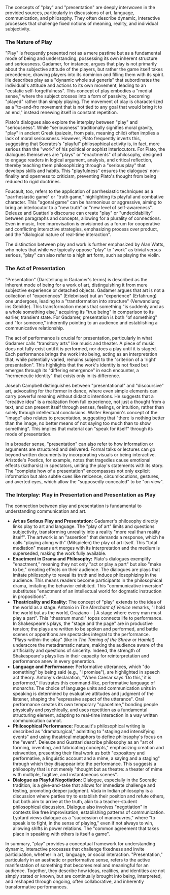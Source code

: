 The concepts of "play" and "presentation" are deeply interwoven in the provided sources, particularly in discussions of art, language, communication, and philosophy. They often describe dynamic, interactive processes that challenge fixed notions of meaning, reality, and individual subjectivity.

### The Nature of Play

"Play" is frequently presented not as a mere pastime but as a fundamental mode of being and understanding, possessing its own inherent structure and seriousness. Gadamer, for instance, argues that play is not primarily about the subjective attitude of the players, but rather the game itself takes precedence, drawing players into its dominion and filling them with its spirit. He describes play as a "dynamic whole sui generis" that subordinates the individual's attitude and actions to its own movement, leading to an "ecstatic self-forgetfulness". This concept of play embodies a "medial sense," where the subject crosses into a form of passivity, becoming "played" rather than simply playing. The movement of play is characterized as a "to-and-fro movement that is not tied to any goal that would bring it to an end," instead renewing itself in constant repetition.

Plato's dialogues also explore the interplay between "play" and "seriousness". While "seriousness" traditionally signifies moral gravity, "play" in ancient Greek (paizein, from pais, meaning child) often implies a lack of moral seriousness. However, Plato frequently inverts this, suggesting that Socrates's "playful" philosophical activity is, in fact, more serious than the "work" of his political or sophist interlocutors. For Plato, the dialogues themselves are "plays" or "enactments" of philosophy, designed to engage readers in logical argument, analysis, and critical reflection, thereby teaching them philosophizing through a "serious play" that develops skills and habits. This "playfulness" ensures the dialogues' non-finality and openness to criticism, preventing Plato's thought from being reduced to rigid doctrines.

Foucault, too, refers to the application of parrhesiastic techniques as a "parrhesiastic game" or "truth game," highlighting its playful and combative character. This "agonal game" can be harmonious or aggressive, aiming to bring an interlocutor to a "new truth" or "new level of self-awareness". Deleuze and Guattari's discourse can create "play" or "undecidability" between paragraphs and concepts, allowing for a plurality of connections. Even in music, free improvisation is envisioned as a forum for cooperative and conflicting interactive strategies, emphasizing process over product, and the "dialogical nature of real-time interaction".

The distinction between play and work is further emphasized by Alan Watts, who notes that while we typically oppose "play" to "work" as trivial versus serious, "play" can also refer to a high art form, such as playing the violin.

### The Act of Presentation

"Presentation" (Darstellung in Gadamer's terms) is described as the inherent mode of being for a work of art, distinguishing it from mere subjective experience or detached objects. Gadamer argues that art is not a collection of "experiences" (Erlebnisse) but an "experience" (Erfahrung) one undergoes, leading to a "transformation into structure" (Verwandlung ins Gebilde). This transformation means that something "is suddenly and as a whole something else," acquiring its "true being" in comparison to its earlier, transient state. For Gadamer, presentation is both "of something" and "for someone," inherently pointing to an audience and establishing a communicative relationship.

The act of performance is crucial for presentation, particularly in what Gadamer calls "transitory arts" like music and theater. A piece of music does not fully exist until it is performed, nor does a play until it is staged. Each performance brings the work into being, acting as an interpretation that, while potentially varied, remains subject to the "criterion of a 'right' presentation". This highlights that the work's identity is not fixed but emerges through its "differing emergence" in each encounter, a "hermeneutic identity" that exists only in its difference.

Joseph Campbell distinguishes between "presentational" and "discoursive" art, advocating for the former in dance, where even simple elements can carry powerful meaning without didactic intentions. He suggests that a "creative idea" is a realization from full experience, not just a thought from a text, and can present itself through senses, feelings, or intuition, rather than solely through intellectual conclusions. Walter Benjamin's concept of the "image" also relates to presentation, suggesting that "there is nothing better than the image, no better means of not saying too much than to show something". This implies that material can "speak for itself" through its mode of presentation.

In a broader sense, "presentation" can also refer to how information or arguments are structured and delivered. Formal talks or lectures can go beyond written documents by incorporating visuals or being interactive. Aristotle's Poetics, for example, notes that tragedies cause emotional effects (katharsis) in spectators, uniting the play's statements with its story. The "complete how of a presentation" encompasses not only explicit information but also subtle cues like reticence, circumlocutions, gestures, and averted eyes, which allow the "supposedly concealed" to be "on view".

### The Interplay: Play in Presentation and Presentation as Play

The connection between play and presentation is fundamental to understanding communication and art.

- **Art as Serious Play and Presentation:** Gadamer's philosophy directly links play to art and language. The "play of art" limits and questions subjectivity, transforming unreality into a reality "more real than reality itself". The artwork is an "assertion" that demands a response, which he calls "playing along with" (Mitspielen) the play of art itself. This "total mediation" means art merges with its interpretation and the medium is superseded, making the work fully available.
- **Enactment in Drama and Philosophy:** Plato's dialogues exemplify "enactment," meaning they not only "act or play a part" but also "make to be," creating effects on their audience. The dialogues are plays that imitate philosophy to reveal its truth and induce philosophizing in the audience. This means readers become participants in the philosophical drama, imitating the behavior exhibited. This "communicative inversion" substitutes "enactment of an intellectual world for dogmatic instruction in propositions".
- **Theatricality and Reality:** The concept of "play" extends to the idea of the world as a stage. Antonio in _The Merchant of Venice_ remarks, "I hold the world but as the world, Graziano – | A stage where every man must play a part". This "theatrum mundi" topos connects life to performance. In Shakespeare's plays, the "stage and the page" are in productive tension; the plays are written to be spoken and performed, and battle scenes or apparitions are spectacles integral to the performance. "Plays-within-the-play" (like in _The Taming of the Shrew_ or _Hamlet_) underscore the metadramatic nature, making the audience aware of the artificiality and questions of sincerity. Indeed, the strength of Shakespeare's plays lies in their capacity for reinterpretation and performance anew in every generation.
- **Language and Performance:** Performative utterances, which "do something" by being said (e.g., "I promise"), are highlighted in speech act theory. Antony's declaration, "When Caesar says 'Do this,' it is performed," illustrates this command-like, performative language of monarchs. The choice of language units and communication units in speaking is determined by evaluative attitudes and judgment of the listener, shaping the "expressive aspect of the utterance". Oral performance creates its own temporary "spacetime," bonding people physically and psychically, and uses repetition as a fundamental structuring element, adapting to real-time interaction in a way written communication cannot.
- **Philosophical Performance:** Foucault's philosophical writing is described as "dramaturgical," admitting to "staging and intensifying events" and using theatrical metaphors to define philosophy's focus on the "event". Deleuze and Guattari describe philosophy as an "art of forming, inventing, and fabricating concepts," emphasizing creation and reinvention, presenting their final work as both "expository and performative, a linguistic account and a mime, a saying and a staging" through which they disappear into the performance. This suggests a philosophy that is not merely "thought but as theatre: a theater of mime with multiple, fugitive, and instantaneous scenes".
- **Dialogue as Playful Negotiation:** Dialogue, especially in the Socratic tradition, is a give-and-take that allows for immediate challenge and testing, promoting deeper judgment. Vāda in Indian philosophy is a discussion where parties try to establish their position and refute others, but both aim to arrive at the truth, akin to a teacher-student philosophical discussion. Dialogue also involves "negotiation" in contexts like free improvisation, establishing patterns of communication. Lyotard views dialogue as a "succession of manoeuvres," where "to speak is to fight, in the sense of playing," even if not always to win, allowing shifts in power relations. The "common agreement that takes place in speaking with others is itself a game".

In summary, "play" provides a conceptual framework for understanding dynamic, interactive processes that challenge fixedness and invite participation, whether in art, language, or social interaction. "Presentation," particularly in an aesthetic or performative sense, refers to the active manifestation of something that becomes real and meaningful for an audience. Together, they describe how ideas, realities, and identities are not simply stated or known, but are continually brought into being, interpreted, and reshaped through ongoing, often collaborative, and inherently transformative performances.